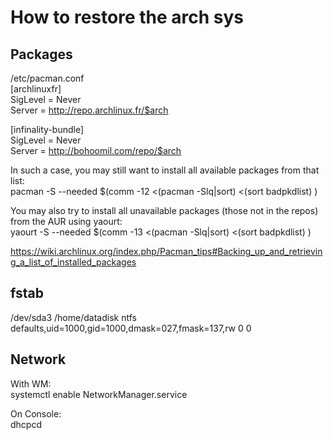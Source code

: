 How to restore the arch sys
===========================

Packages
--------

/etc/pacman.conf  
[archlinuxfr]  
 SigLevel = Never  
 Server = http://repo.archlinux.fr/$arch  

[infinality-bundle]  
 SigLevel = Never  
 Server = http://bohoomil.com/repo/$arch  

In such a case, you may still want to install all available packages from that list:  
pacman -S --needed $(comm -12 <(pacman -Slq|sort) <(sort badpkdlist) )  

You may also try to install all unavailable packages (those not in the repos) from the AUR using yaourt:  
yaourt -S --needed $(comm -13 <(pacman -Slq|sort) <(sort badpkdlist) )


https://wiki.archlinux.org/index.php/Pacman_tips#Backing_up_and_retrieving_a_list_of_installed_packages

fstab
-----
/dev/sda3 /home/datadisk ntfs defaults,uid=1000,gid=1000,dmask=027,fmask=137,rw 0 0

Network
-------
With WM:  
systemctl enable NetworkManager.service

On Console:  
dhcpcd
